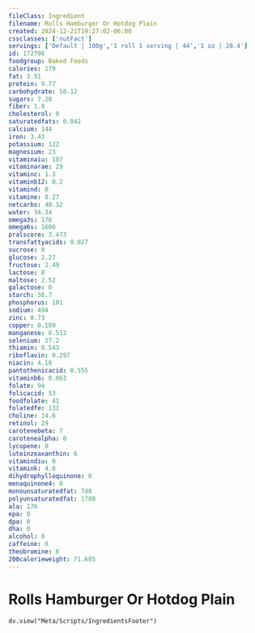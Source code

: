 ```yaml
---
fileClass: Ingredient
filename: Rolls Hamburger Or Hotdog Plain
created: 2024-12-21T19:27:02-06:00
cssclasses: ['nutFact']
servings: ['Default | 100g','1 roll 1 serving | 44','1 oz | 28.4']
id: 172796
foodgroup: Baked Foods
calories: 279
fat: 3.91
protein: 9.77
carbohydrate: 50.12
sugars: 7.28
fiber: 1.8
cholesterol: 0
saturatedfats: 0.842
calcium: 144
iron: 3.43
potassium: 122
magnesium: 23
vitaminaiu: 107
vitaminarae: 29
vitaminc: 1.3
vitaminb12: 0.2
vitamind: 0
vitamine: 0.27
netcarbs: 48.32
water: 34.34
omega3s: 176
omega6s: 1606
pralscore: 3.473
transfattyacids: 0.027
sucrose: 0
glucose: 2.27
fructose: 2.49
lactose: 0
maltose: 2.52
galactose: 0
starch: 36.7
phosphorus: 101
sodium: 494
zinc: 0.73
copper: 0.109
manganese: 0.512
selenium: 27.2
thiamin: 0.543
riboflavin: 0.297
niacin: 4.18
pantothenicacid: 0.555
vitaminb6: 0.063
folate: 94
folicacid: 53
foodfolate: 41
folatedfe: 131
choline: 14.6
retinol: 29
carotenebeta: 7
carotenealpha: 0
lycopene: 0
luteinzeaxanthin: 6
vitamindiu: 0
vitamink: 4.8
dihydrophylloquinone: 0
menaquinone4: 0
monounsaturatedfat: 748
polyunsaturatedfat: 1780
ala: 176
epa: 0
dpa: 0
dha: 0
alcohol: 0
caffeine: 0
theobromine: 0
200calorieweight: 71.685
---
```


# Rolls Hamburger Or Hotdog Plain

```dataviewjs
dv.view("Meta/Scripts/IngredientsFooter")
```